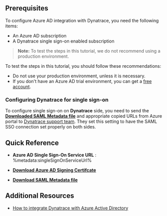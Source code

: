 ## Prerequisites

To configure Azure AD integration with Dynatrace, you need the following items:

- An Azure AD subscription
- A Dynatrace single sign-on enabled subscription

> **Note:**
> To test the steps in this tutorial, we do not recommend using a production environment.

To test the steps in this tutorial, you should follow these recommendations:

- Do not use your production environment, unless it is necessary.
- If you don't have an Azure AD trial environment, you can get a [free account](https://azure.microsoft.com/free/).

### Configuring Dynatrace for single sign-on

To configure single sign-on on **Dynatrace** side, you need to send the **[Downloaded SAML Metadata file](%metadata:metadataDownloadUrl%)** and appropriate copied URLs from Azure portal to [Dynatrace support team](https://www.dynatrace.com/services-support/). They set this setting to have the SAML SSO connection set properly on both sides.

## Quick Reference

* **Azure AD Single Sign-On Service URL** : %metadata:singleSignOnServiceUrl%

* **[Download Azure AD Signing Certifcate](%metadata:CertificateDownloadRawUrl%)**

* **[Download SAML Metadata file](%metadata:metadataDownloadUrl%)**

## Additional Resources

* [How to integrate Dynatrace with Azure Active Directory](https://docs.microsoft.com/azure/active-directory/saas-apps/dynatrace-tutorial)
